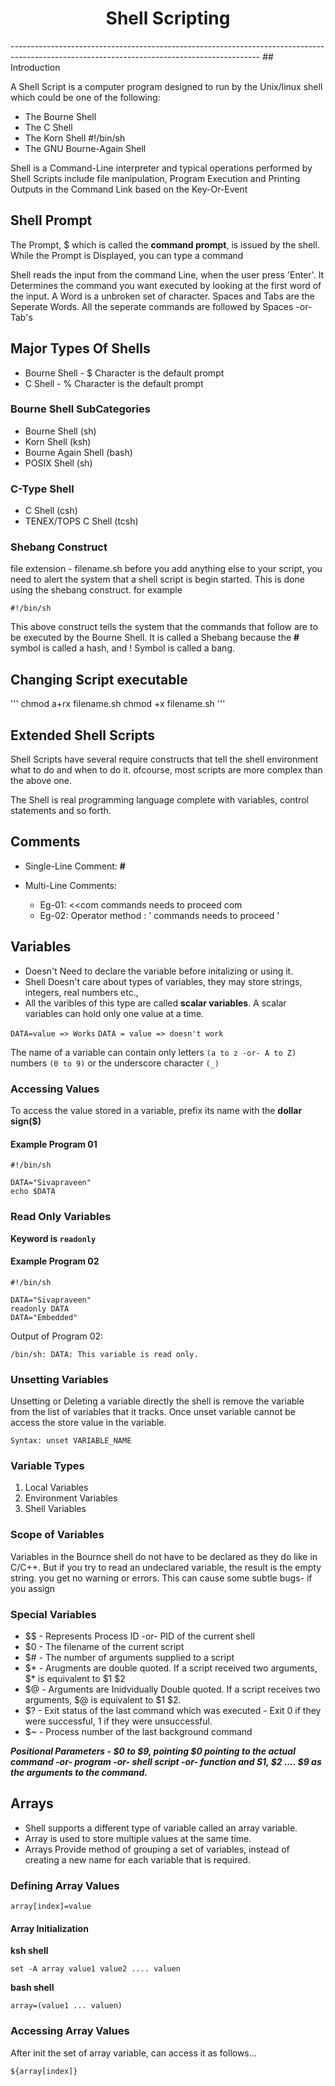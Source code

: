 
<h1 align="center"> Shell Scripting </h1>
--------------------------------------------------------------------------------------------------------------------------------------------
## Introduction

A Shell Script is a computer program designed to run by the Unix/linux shell which could be one of the following:
- The Bourne Shell
- The C Shell
- The Korn Shell
#!/bin/sh
- The GNU Bourne-Again Shell

Shell is a Command-Line interpreter and typical operations performed by Shell Scripts include file manipulation,
Program Execution and Printing Outputs in the Command Link based on the Key-Or-Event

## Shell Prompt

The Prompt, $ which is called the **command prompt**, is issued by the shell. While the Prompt is Displayed, you can type a command

Shell reads the input from the command Line, when the user press 'Enter'. It Determines the command you want executed by looking at the first word
of the input. A Word is a unbroken set of character. Spaces and Tabs are the Seperate Words. All the seperate commands are followed by Spaces -or- Tab's

## Major Types Of Shells

- Bourne Shell - $ Character is the default prompt
- C Shell      - % Character is the default prompt

### Bourne Shell SubCategories
- Bourne Shell (sh)
- Korn Shell (ksh)
- Bourne Again Shell (bash)
- POSIX Shell (sh)

### C-Type Shell
- C Shell (csh)
- TENEX/TOPS C Shell (tcsh)


### Shebang Construct

file extension - filename.sh
before you add anything else to your script, you need to alert the system that a shell script is begin started. This is done using the
shebang construct. for example

```
#!/bin/sh
```

This above construct tells the system that the commands that follow are to be executed by the Bourne Shell. It is called a Shebang because the **#** symbol is called a hash, and ! Symbol is called a bang.


## Changing Script executable 

'''
chmod a+rx filename.sh
chmod +x filename.sh
'''


## Extended Shell Scripts
<p align = "left"> Shell Scripts have several require constructs that tell the shell environment what to do and when to do it. ofcourse, most scripts are more complex than the above one. 

The Shell is real programming language complete with variables, control statements and so forth. </p>


## Comments
 - Single-Line Comment: **#** 

 - Multi-Line Comments: 
   - Eg-01: <<com
		commands needs to proceed 
	 com
   - Eg-02: Operator method
	    : '
		commands needs to proceed
	    '


## Variables

- Doesn't Need to declare the variable before initalizing or using it.
- Shell Doesn't care about types of variables, they may store strings, integers, real numbers etc.,
- All the varibles of this type are called **scalar variables**. A scalar variables can hold only one value at a time.


`DATA=value => Works`
`DATA = value => doesn't work`

The name of a variable can contain only letters `(a to z -or- A to Z)` numbers `(0 to 9)` or the underscore character `(_)`

### Accessing Values

To access the value stored in a variable, prefix its name with the **dollar sign($)** 

#### Example Program 01
```
#!/bin/sh

DATA="Sivapraveen"
echo $DATA
``` 

### Read Only Variables

**Keyword is `readonly`**

#### Example Program 02
```
#!/bin/sh

DATA="Sivapraveen"
readonly DATA
DATA="Embedded"
```
Output of Program 02:
```
/bin/sh: DATA: This variable is read only.
```

### Unsetting Variables

  <p align = "left"> Unsetting or Deleting a variable directly the shell is remove the variable from the list of variables that it  tracks.
  Once unset variable cannot be access the store value in the variable.

```
Syntax: unset VARIABLE_NAME
```

### Variable Types
  
  1. Local Variables
  2. Environment Variables
  3. Shell Variables


### Scope of Variables

  Variables in the Bournce shell do not have to be declared as they do like in C/C++. 
  But if you try to read an undeclared variable, the result is the empty string.
  you get no warning or errors. This can cause some subtle bugs- if you assign

### Special Variables
  - $$   - Represents Process ID -or- PID of the current shell
  - $0  - The filename of the current script
  - $#  - The number of arguments supplied to a script
  - $*  - Arugments are double quoted. If a script received two arguments, $* is equivalent to $1 $2
  - $@  - Arguments are Inidvidually Double quoted. If a script receives two arguments, $@ is equivalent to $1 $2.
  - $?  - Exit status of the last command which was executed
    	 	- Exit 0 if they were successful, 1 if they were unsuccessful.	
  - $~  - Process number of the last background command
  
  ***Positional Parameters - $0 to $9, pointing $0 pointing to the actual command -or- program -or- shell script -or- function and S1, $2 .... $9 as the arguments to the command.***
  
## Arrays

 - Shell supports a different type of variable called an array variable. 
 - Array is used to store multiple values at the same time.
 - Arrays Provide method of grouping a set of variables, instead of creating a new name for each variable that is required.

  ### Defining Array Values

  ```
  array[index]=value
  ```
  
  #### Array Initialization
  **ksh shell**  
  ```
  set -A array value1 value2 .... valuen
  ```
  **bash shell**
  ```
  array=(value1 ... valuen)
  ```  
  
  ### Accessing Array Values
  After init the set of array variable, can access it as follows...
  ```
  ${array[index]}
  ```
  
